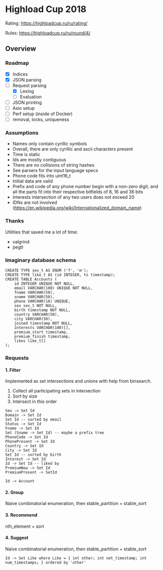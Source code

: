 # Highload Cup 2018

Rating: https://highloadcup.ru/ru/rating/

Rules: https://highloadcup.ru/ru/round/4/

## Overview

### Roadmap
- [x] Indices
- [x] JSON parsing
- [ ] Request parsing
	- [x] Lexing
	- [ ] Evaluation
- [ ] JSON printing
- [ ] Asio setup
- [ ] Perf setup (inside of Docker)
- [ ] removal, locks, uniqueness

### Assumptions
- Names only contain cyrillic symbols
- Overall, there are only cyrillic and ascii characters present
- Time is static
- Ids are mostly contiguous
- There are no collisions of string hashes
- See parsers for the input language specs
- Phone code fits into uint16_t
- Initial data are valid
- Prefix and code of any phone number begin with a non-zero digit, and all the parts fit into their respective bitfields of 8, 16 and 36 bits
- Interests intersection of any two users does not exceed 20
- IDNs are not involved (https://en.wikipedia.org/wiki/Internationalized_domain_name)

### Thanks
Utilities that saved me a lot of time:
- valgrind
- pegtl

### Imaginary database schema
```
CREATE TYPE sex_t AS ENUM ('f', 'm');
CREATE TYPE like_t AS (id INTEGER, ts timestamp);
CREATE TABLE Accounts (
	id INTEGER UNIQUE NOT NULL,
	email VARCHAR(100) UNIQUE NOT NULL,
	fname VARCHAR(50),
	sname VARCHAR(50),
	phone VARCHAR(16) UNIQUE,
	sex sex_t NOT NULL,
	birth timestamp NOT NULL,
	country VARCHAR(50),
	city VARCHAR(50),
	joined timestamp NOT NULL,
	interests VARCHAR(100)[],
	premium_start timestamp,
	premium_finish timestamp,
	likes like_t[]
);
```

### Requests
#### 1. Filter
Implemented as set intersections and unions with help from binsearch.
1. Collect all participating sets in intersection
2. Sort by size
3. Intersect in this order

```
Sex -> Set Id
Domain -> Set Id
Set Id -- sorted by email
Status -> Set Id
Fname -> Set Id
Set (Sname -> Set Id) -- maybe a prefix tree
PhoneCode -> Set Id
PhonePresent -> Set Id
Country -> Set Id
City -> Set Id
Set Id -- sorted by birth
Interest -> Set Id
Id -> Set Id -- liked by
PremiumNow -> Set Id
PremiumPresent -> SetId

Id -> Account
```

#### 2. Group
Naive combinatorial enumeration, then stable_partition + stable_sort

#### 3. Recommend
nth_element + sort

#### 4. Suggest
Naive combinatorial enumeration, then stable_partition + stable_sort

```
Id -> Set Like where Like = { int other; int net_timestamp; int num_timestamps; } ordered by 'other'
```